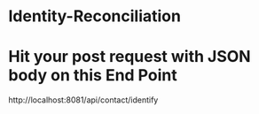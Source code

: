 # Identity-Reconciliation


# Hit your post request with JSON body on this End Point

http://localhost:8081/api/contact/identify
